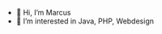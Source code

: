 - 👋 Hi, I’m Marcus
- 👀 I’m interested in Java, PHP, Webdesign


<!---
MarcusP71/MarcusP71 is a ✨ special ✨ repository because its `README.md` (this file) appears on your GitHub profile.
You can click the Preview link to take a look at your changes.
--->
